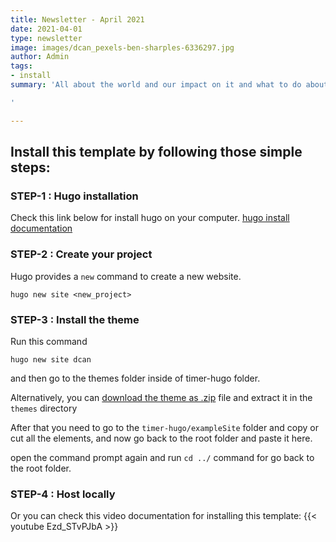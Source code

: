 ```yaml
---
title: Newsletter - April 2021
date: 2021-04-01
type: newsletter
image: images/dcan_pexels-ben-sharples-6336297.jpg
author: Admin
tags:
- install
summary: 'All about the world and our impact on it and what to do about its

'

---
```

## Install this template by following those simple steps:

### STEP-1 : Hugo installation

Check this link below for install hugo on your computer.
[hugo install documentation](https://gohugo.io/getting-started/installing/)

### STEP-2 : Create your project

Hugo provides a `new` command to create a new website.

```
hugo new site <new_project>
```

### STEP-3 : Install the theme
Run this command
```
hugo new site dcan
```
and then go to the themes folder inside of timer-hugo folder.

Alternatively, you can [download the theme as .zip](https://github.com/themefisher/timer-hugo/archive/master.zip) file and extract it in the `themes` directory

After that you need to go to the `timer-hugo/exampleSite` folder and copy or cut all the elements, and now go back to the root folder and paste it here.

open the command prompt again and run `cd ../` command for go back to the root folder.

### STEP-4 : Host locally

Or you can check this video documentation for installing this template:
{{< youtube Ezd_STvPJbA >}}